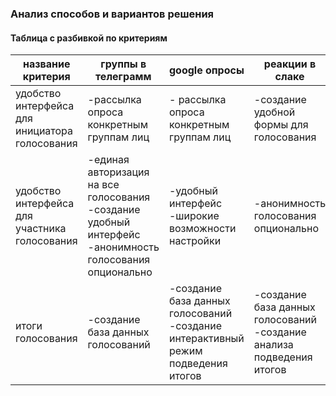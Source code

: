 ### Анализ способов и вариантов решения
#### Таблица с разбивкой по критериям
| название критерия | группы в телеграмм | google опросы  | реакции в слаке   |
|-----------------------|----------------|-------------------|---|
| удобство интерфейса для инициатора голосования |  -рассылка опроса конкретным группам лиц  |   - рассылка опроса конкретным группам лиц| -создание удобной формы для голосования| 
| удобство интерфейса для участника голосования | -единая авторизация на все голосования <br> -создание удобный интерфейс <br> -анонимность голосования опционально|-удобный интерфейс <br> -широкие возможности настройки   |-анонимность голосования опционально|
| итоги голосования | -создание база данных голосований |-создание база данных голосований <br> -создание интерактивный режим подведения итогов  | -создание база данных голосований <br> -создание анализа подведения итогов|